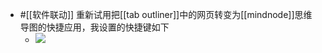 - #[[软件联动]] 重新试用把[[tab outliner]]中的网页转变为[[mindnode]]思维导图的快捷应用，我设置的快捷键如下
    - ![](https://firebasestorage.googleapis.com/v0/b/firescript-577a2.appspot.com/o/imgs%2Fapp%2Fxinyiheng%2FW2E9oLWiJF.png?alt=media&token=ce0416c8-a83b-4b05-a52c-0bb7055ca155)
